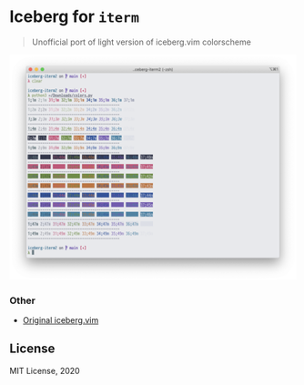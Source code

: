 # Iceberg for `iterm`

> Unofficial port of light version of iceberg.vim colorscheme

![](preview.png)

### Other

- [Original iceberg.vim](https://github.com/cocopon/iceberg.vim)

## License

MIT License, 2020
